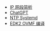 * [IP 网段简析](Techie/ip.md)
* [ChatGPT](Techie/chatgpt.md)
* [NTP Systemd](Techie/ntp-systemd.md)
* [EDK2 OVMF 编译](Techie/edk2-ovmf---.md)
